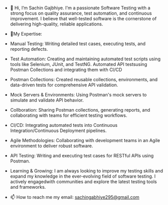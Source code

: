 - 👋 Hi, I’m Sachin Gajbhiye. I'm a passionate Software Testing with a strong focus on quality assurance, test automation, and continuous improvement. I believe that well-tested software is the cornerstone of delivering high-quality, reliable applications.
- 👀My Expertise:
- Manual Testing: Writing detailed test cases, executing tests, and reporting defects.
- Test Automation: Creating and maintaining automated test scripts using tools like Selenium, JUnit, and TestNG. Automated API testsusing Postman Collections and integrating them with CI/CD
- Postman Collections: Created reusable collections, environments, and data-driven tests for comprehensive API validation.
- Mock Servers & Environments: Using Postman's mock servers to simulate and validate API behavior.
- Collboration: Sharing Postman collections, generating reports, and collaborating with teams for efficient testing workflows.
- CI/CD: Integrating automated tests into Continuous Integration/Continuous Deployment pipelines.
- Agile Methodologies: Collaborating with development teams in an Agile environment to deliver robust software.
- API Testing: Writing and executing test cases for RESTful APIs using Postman.

- Learning & Growing: I am always looking to improve my testing skills and expand my knowledge in the ever-evolving field of software testing. I actively engagedwith communities and explore the latest testing tools and frameworks.
- 📫 How to reach me my email: sachingabhiye295@gmail.com


<!---
sachingajbhiye29/sachingajbhiye29 is a ✨ special ✨ repository because its `README.md` (this file) appears on your GitHub profile.
You can click the Preview link to take a look at your changes.
--->
